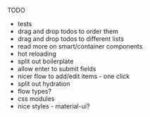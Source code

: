 TODO

- tests
- drag and drop todos to order them
- drag and drop todos to different lists
- read more on smart/container components
- hot reloading
- split out boilerplate
- allow enter to submit fields
- nicer flow to add/edit items - one click
- split out hydration
- flow types?
- css modules
- nice styles - material-ui?
